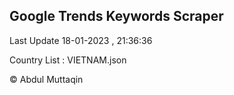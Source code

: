 

## Google Trends Keywords Scraper 
 
Last Update 18-01-2023 , 21:36:36

Country List :
VIETNAM.json



© Abdul Muttaqin 
